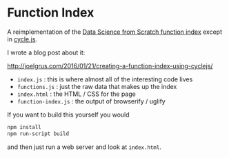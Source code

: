 # Function Index

A reimplementation of the <a href = "https://github.com/joelgrus/dsfs-function-index">Data Science from Scratch function index</a> except in <a href = "http://cycle.js.org/">cycle.js</a>.

I wrote a blog post about it:

<a href = "http://joelgrus.com/2016/01/21/creating-a-function-index-using-cyclejs/">http://joelgrus.com/2016/01/21/creating-a-function-index-using-cyclejs/</a>

* `index.js` : this is where almost all of the interesting code lives
* `functions.js` : just the raw data that makes up the index
* `index.html` : the HTML / CSS for the page
* `function-index.js` : the output of browserify / uglify

If you want to build this yourself you would

```bash
npm install
npm run-script build
```

and then just run a web server and look at `index.html`.

